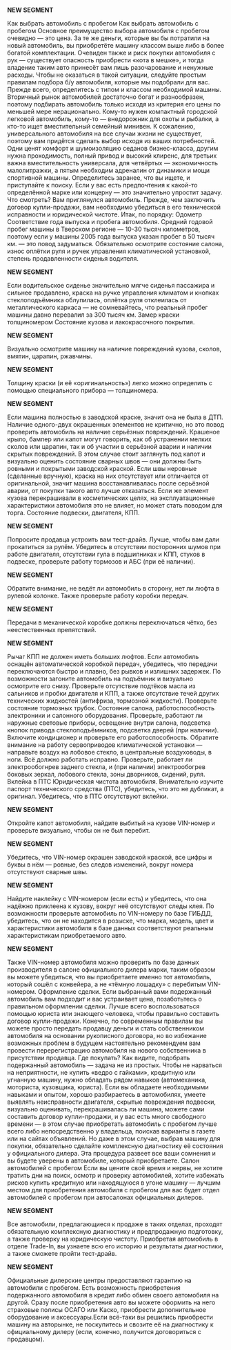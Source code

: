 **NEW SEGMENT**

﻿Как выбрать автомобиль с пробегом Как выбрать автомобиль с пробегом Основное преимущество выбора автомобиля с пробегом очевидно — это цена. За те же деньги, которые вы бы потратили на новый автомобиль, вы приобретёте машину классом выше либо в более богатой комплектации. Очевиден также и риск покупки автомобиля с рук — существует опасность приобрести «кота в мешке», и тогда владение таким авто принесёт вам лишь разочарование и ненужные расходы.  Чтобы не оказаться в такой ситуации, следуйте простым правилам подбора б/у автомобиля, которые мы подобрали для вас. Прежде всего, определитесь с типом и классом необходимой машины. Вторичный рынок автомобилей достаточно богат и разнообразен, поэтому подбирать автомобиль только исходя из критерия его цены по меньшей мере нерационально. Кому-то нужен компактный городской легковой автомобиль, кому-то — внедорожник для охоты и рыбалки, а кто-то ищет вместительный семейный минивен. К сожалению, универсального автомобиля на все случаи жизни не существует, поэтому вам придётся сделать выбор исходя из ваших потребностей. Одни ценят комфорт и шумоизоляцию седанов бизнес-класса, другим нужна проходимость, полный привод и высокий клиренс, для третьих важна вместительность универсала, для четвёртых — экономичность малолитражки, а пятым необходим адреналин от динамики и мощи спортивной машины.  Определитесь заранее, что вы ищете, и приступайте к поиску.  Если у вас есть предпочтения к какой-то определённой марке или концерну — это значительно упростит задачу. Что смотреть? Вам приглянулся автомобиль. Прежде, чем заключить договор купли-продажи, вам необходимо убедиться в его технической исправности и юридической чистоте. Итак, по порядку:   Одометр Соответствие года выпуска и пробега автомобиля. Средний годовой пробег машины в Тверском регионе — 10-30 тысяч километров, поэтому если у машины 2005 года выпуска указан пробег в 50 тысяч км.  — это повод задуматься.  Обязательно осмотрите состояние салона, износ оплётки руля и ручек управления климатической установкой, степень продавленности сиденья водителя. 

**NEW SEGMENT**

 Если водительское сиденье значительно мягче сиденья пассажира и сильнее продавлено, краска на ручке управления климатом и кнопках стеклоподъёмника облупилась, оплётка руля отклеилась от металлического каркаса — не сомневайтесь, что реальный пробег машины давно перевалил за 300 тысяч км.  Замер краски толщиномером Состояние кузова и лакокрасочного покрытия. 

**NEW SEGMENT**

 Визуально осмотрите машину на наличие повреждений кузова, сколов, вмятин, царапин, ржавчины. 

**NEW SEGMENT**

 Толщину краски (и её «оригинальность») легко можно определить с помощью специального прибора — толщиномера. 

**NEW SEGMENT**

 Если машина полностью в заводской краске, значит она не была в ДТП. Наличие одного-двух окрашенных элементов не критично, но это повод проверить автомобиль на наличие серьёзных повреждений. Крашеное крыло, бампер или капот могут говорить, как об устранении мелких сколов или царапин, так и об участии в серьёзной аварии и наличии скрытых повреждений. В этом случае стоит заглянуть под капот и визуально оценить состояние сварных швов — они должны быть ровными и покрытыми заводской краской. Если швы неровные (сделанные вручную), краска на них отсутствует или отличается от оригинальной, значит машина восстанавливалась после серьёзной аварии, от покупки такого авто лучше отказаться. Если же элемент кузова перекрашивали в косметических целях, на эксплуатационные характеристики автомобиля это не влияет, но может стать поводом для торга. Состояние подвески, двигателя, КПП. 

**NEW SEGMENT**

 Попросите продавца устроить вам тест-драйв.  Лучше, чтобы вам дали прокатиться за рулём. Убедитесь в отсутствии посторонних шумов при работе двигателя, отсутствии гула в подшипниках и КПП, стуков в подвеске, проверьте работу тормозов и АБС (при её наличии). 

**NEW SEGMENT**

 Обратите внимание, не ведёт ли автомобиль в сторону, нет ли люфта в рулевой колонке.  Также проверьте работу коробки передач. 

**NEW SEGMENT**

 Передачи в механической коробке должны переключаться чётко, без неестественных препятствий. 

**NEW SEGMENT**

 Рычаг КПП не должен иметь больших люфтов.  Если автомобиль оснащён автоматической коробкой передач, убедитесь, что передачи переключаются быстро и плавно, без рывков и излишних задержек.  По возможности загоните автомобиль на подъёмник и визуально осмотрите его снизу.  Проверьте отсутствие подтёков масла из сальников и пробки двигателя и КПП, а также отсутствие течей других технических жидкостей (антифриза, тормозной жидкости).  Проверьте состояние тормозных трубок.  Состояние салона, работоспособность электроники и салонного оборудования. Проверьте, работают ли наружные световые приборы, освещение внутри салона, подсветка кнопок привода стеклоподъёмников, подсветка дверей (при наличии).  Включите кондиционер и проверьте его работоспособность.  Обратите внимание на работу сервоприводов климатической установки — направьте воздух на лобовое стекло, в центральные воздуховоды, в ноги.  Всё должно работать исправно.  Проверьте, работает ли электрообогнрев заднего стекла, и (при наличии) электрообогрев боковых зеркал, лобового стекла, зоны дворников, сидений, руля.   Вклейка в ПТС Юридическая чистота автомобиля. Внимательно изучите паспорт технического средства (ПТС), убедитесь, что это не дубликат, а оригинал.  Убедитесь, что в ПТС отсутствуют вклейки. 

**NEW SEGMENT**

 Откройте капот автомобиля, найдите выбитый на кузове VIN-номер и проверьте визуально, чтобы он не был перебит. 

**NEW SEGMENT**

 Убедитесь, что VIN-номер окрашен заводской краской, все цифры и буквы в нём — ровные, без следов изменений, вокруг номера отсутствуют сварные швы. 

**NEW SEGMENT**

 Найдите наклейку с VIN-номером (если есть) и убедитесь, что она надёжно приклеена к кузову, вокруг неё отсутствуют следы клея.  По возможности проверьте автомобиль по VIN-номеру по базе ГИБДД, убедитесь, что он не находится в розыске, что марка, модель, цвет и характеристики автомобиля в базе данных соответствуют реальным характеристикам приобретаемого авто. 

**NEW SEGMENT**

 Также VIN-номер автомобиля можно проверить по базе данных производителя в салоне официального дилера марки, таким образом вы можете убедиться, что вы приобретаете именно тот автомобиль, который сошёл с конвейера, а не «тёмную лошадку» с перебитым VIN-номером.  Оформление сделки. Если выбранный вами подержанный автомобиль вам подходит и вас устраивает цена, позаботьтесь о правильном оформлении сделки.  Лучше всего воспользоваться помощью юриста или знающего человека, чтобы правильно составить договор купли-продажи.  Конечно, по современным правилам вы можете просто передать продавцу деньги и стать собственником автомобиля на основании рукописного договора, но во избежание возможных проблем в будущем настоятельно рекомендуем вам провести перерегистрацию автомобиля на нового собственника в присутствии продавца. Где покупать? Как видите, подобрать подержанный автомобиль — задача не из простых.  Чтобы не нарваться на неприятности, не купить «ведро с гайками», кредитную или угнанную машину, нужно обладать рядом навыков (автомеханика, моториста, кузовщика, юриста). Если вы обладаете необходимыми навыками и опытом, хорошо разбираетесь в автомобилях, умеете выявлять неисправности двигателя, скрытые повреждения подвески, визуально оценивать, перекрашивалась ли машина, можете сами составить договор купли-продажи, и у вас есть много свободного времени — в этом случае приобретать автомобиль с пробегом лучше всего либо непосредственно у владельца, поискав варианты в газете или на сайтах объявлений.  Но даже в этом случае, выбрав машину для покупки, обязательно сделайте комплексную диагностику её состояния у официального дилера.  Эта процедура развеет все ваши сомнения и вы будете уверены в автомобиле, который приобретаете.  Салон автомобилей с пробегом Если вы цените своё время и нервы, не хотите тратить дни на поиск, осмотр и проверку автомобилей, хотите избежать рисков купить кредитную или находящуюся в угоне машину — лучшим местом для приобретения автомобиля с пробегом для вас будет отдел автомобилей с пробегом при автосалонах официальных дилеров. 

**NEW SEGMENT**

 Все автомобили, предлагающиеся к продаже в таких отделах, проходят обязательную комплексную диагностику и предпродажную подготовку, а также проверку на юридическую чистоту. Приобретая автомобиль в отделе Trade-In, вы узнаете всю его историю и результаты диагностики, а также сможете пройти тест-драйв. 

**NEW SEGMENT**

 Официальные дилерские центры предоставляют гарантию на автомобили с пробегом. Есть возможность приобретения подержанного автомобиля в кредит либо обмен своего автомобиля на другой. Сразу после приобретения авто вы можете оформить на него страховые полисы ОСАГО или Каско, приобрести дополнительное оборудование и аксессуары.Если всё-таки вы решились приобрести машину на авторынке, не поскупитесь и свозите её на диагностику к официальному дилеру (если, конечно, получится договориться с продавцом). 

